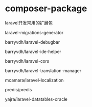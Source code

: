 # composer-package

laravel开发常用的扩展包

laravel-migrations-generator

barryvdh/laravel-debugbar

barryvdh/laravel-ide-helper

barryvdh/laravel-cors

barryvdh/laravel-translation-manager

mcamara/laravel-localization

predis/predis

yajra/laravel-datatables-oracle

